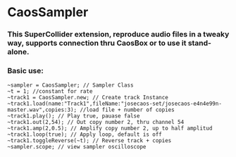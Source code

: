 # CaosSampler

### This SuperCollider extension, reproduce audio files in a tweaky way, supports connection thru CaosBox or to use it stand-alone.
### Basic use:
```
~sampler = CaosSampler; // Sampler Class
~t = 1; //constant for rate
~track1 = CaosSampler.new; // Create track Instance
~track1.load(name:"Track1",fileName:"josecaos-set/josecaos-e4n4e99n-master.wav",copies:3); //load file + number of copies
~track1.play(); // Play true, pauase false
~track1.out(2,54); // Out copy number 2, thru channel 54
~track1.amp(2,0.5); // Amplify copy number 2, up to half amplitud
~track1.loop(true); // Apply loop, default is off
~track1.toggleReverse(~t); // Reverse track + copies
~sampler.scope; // view sampler oscilloscope
```
